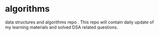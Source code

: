 # algorithms

data structures and algorithms repo . This repo will contain daily update of my learning materials and solved DSA related questions.

